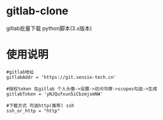 # gitlab-clone
gitlab批量下载 python脚本(3.x版本)

# 使用说明
    #gitlab地址
    gitlabAddr = 'https://git.sensin-tech.cn'
    
    #授权token 在gitlab 个人头像->设置->访问令牌->scopes勾选->生成
    gitlabToken = 'yNJQufxun5iCbzmjxmNW'
    
    #下载方式 可选http(推荐) ssh
    ssh_or_http = "http"

